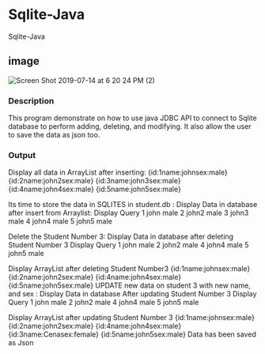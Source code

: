 # Sqlite-Java
Sqlite-Java

## image

![Screen Shot 2019-07-14 at 6 20 24 PM (2)](https://user-images.githubusercontent.com/33853565/61190057-1de50700-a664-11e9-8270-bf3e594e8145.png)


### Description

<p> This program demonstrate on how to use java JDBC API to connect to Sqlite database to perform adding, deleting, and modifying. It also allow the user to save the data as json too. </p>

### Output

Display all data in ArrayList after inserting:
{id:1name:johnsex:male}
{id:2name:john2sex:male}
{id:3name:john3sex:male}
{id:4name:john4sex:male}
{id:5name:john5sex:male}

Its time to store the data in SQLITES in student.db :
Display Data in database after insert from Arraylist:
Display Query
1 john male
2 john2 male
3 john3 male
4 john4 male
5 john5 male

Delete the Student Number 3: 
Display Data in database after deleting Student Number 3 
Display Query
1 john male
2 john2 male
4 john4 male
5 john5 male

Display ArrayList after deleting Student Number3 
{id:1name:johnsex:male}
{id:2name:john2sex:male}
{id:4name:john4sex:male}
{id:5name:john5sex:male}
UPDATE new data on student 3 with new name, and sex :
Display Data in database After updating Student Number 3
Display Query
1 john male
2 john2 male
4 john4 male
5 john5 male

Display ArrayList after updating Student Number 3
{id:1name:johnsex:male}
{id:2name:john2sex:male}
{id:4name:john4sex:male}
{id:3name:Cenasex:female}
{id:5name:john5sex:male}
Data has been saved as Json
